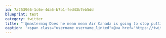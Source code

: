 ```yaml
---
id: 7a253966-1c6e-4da6-b7b1-fed43b7eb5dd
blueprint: text
category: twitter
title: "'@mastermaq Does he mean mean Air Canada is going to stop putting up staff and guests at the downtown hotels? :)"
caption: '<span class="username username_linked">@<a href="https://twitter.com/mastermaq" title="Mack Male">mastermaq</a></span> Does he mean mean Air Canada is going to stop putting up staff and guests at the downtown hotels? :)'
---
```


